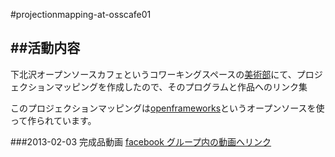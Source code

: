 #projectionmapping-at-osscafe01

##活動内容
---
下北沢オープンソースカフェというコワーキングスペースの[美術部](http://www.osscafe.net/ja/club/art.html)にて、プロジェクションマッピングを作成したので、そのプログラムと作品へのリンク集

このプロジェクションマッピングは[openframeworks](http://www.openframeworks.cc/)というオープンソースを使って作られています。

###2013-02-03 完成品動画
 [facebook グループ内の動画へリンク](https://www.facebook.com/photo.php?v=4856991577399&set=vb.1075396188&type=2&theater)




